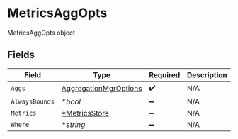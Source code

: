 # MetricsAggOpts

MetricsAggOpts object


## Fields

| Field                                                                 | Type                                                                  | Required                                                              | Description                                                           |
| --------------------------------------------------------------------- | --------------------------------------------------------------------- | --------------------------------------------------------------------- | --------------------------------------------------------------------- |
| `Aggs`                                                                | [AggregationMgrOptions](../../models/shared/aggregationmgroptions.md) | :heavy_check_mark:                                                    | N/A                                                                   |
| `AlwaysBounds`                                                        | **bool*                                                               | :heavy_minus_sign:                                                    | N/A                                                                   |
| `Metrics`                                                             | [*MetricsStore](../../models/shared/metricsstore.md)                  | :heavy_minus_sign:                                                    | N/A                                                                   |
| `Where`                                                               | **string*                                                             | :heavy_minus_sign:                                                    | N/A                                                                   |